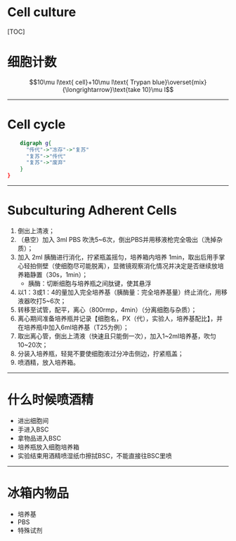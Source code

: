 # Cell culture
[TOC]

# 细胞计数

$$10\mu l\text{ cell}+10\mu l\text{ Trypan blue}\overset{mix}{\longrightarrow}\text{take 10}\mu l$$

---
# Cell cycle
```dot {
    digraph g{
      "传代"->"冻存"->"复苏"
      "复苏"->"传代"  
      "复苏"->"废弃"
    }
}
```
---

# Subculturing Adherent Cells

1. 倒出上清液；
2. （悬空）加入 3ml PBS 吹洗5~6次，倒出PBS并用移液枪完全吸出（洗掉杂质）；
3. 加入 2ml 胰酶进行消化，拧紧瓶盖摇匀，培养箱内培养 1min，取出后用手掌心轻拍侧壁（使细胞尽可能脱离），显微镜观察消化情况并决定是否继续放培养箱静置（30s，1min）；
    - 胰酶：切断细胞与培养瓶之间肽键，使其悬浮
4. 以1：3或1：4的量加入完全培养基（胰酶量：完全培养基量）终止消化，用移液器吹打5~6次；
5. 转移至试管，配平，离心（800rmp，4min）（分离细胞与杂质）；
6. 离心期间准备培养瓶并记录【细胞名，PX（代），实验人，培养基配比】，并在培养瓶中加入6ml培养基（T25为例）；
7. 取出离心管，倒出上清液（快速且只能倒一次），加入1~2ml培养基，吹匀 10~20次；
8. 分装入培养瓶，轻晃不要使细胞液过分冲击侧边，拧紧瓶盖；
9. 喷酒精，放入培养箱。

---

# 什么时候喷酒精

- 进出细胞间
- 手进入BSC
- 拿物品进入BSC
- 培养瓶放入细胞培养箱
- 实验结束用酒精喷湿纸巾擦拭BSC，不能直接往BSC里喷

---

# 冰箱内物品

- 培养基
- PBS
- 特殊试剂